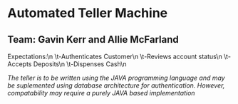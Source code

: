 # **Automated Teller Machine**
## Team: Gavin Kerr and Allie McFarland

Expectations:\n
	\t-Authenticates Customer\n
	\t-Reviews account status\n
	\t-Accepts Deposits\n
	\t-Dispenses Cash\n

*The teller is to be written using the JAVA programming language and may be suplemented using database architecture for authentication. However, compatability may require a purely JAVA based implementation*
